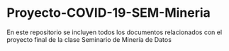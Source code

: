 # Proyecto-COVID-19-SEM-Mineria
En este repositorio se incluyen todos los documentos relacionados con el proyecto final de la clase Seminario de Minería de Datos
